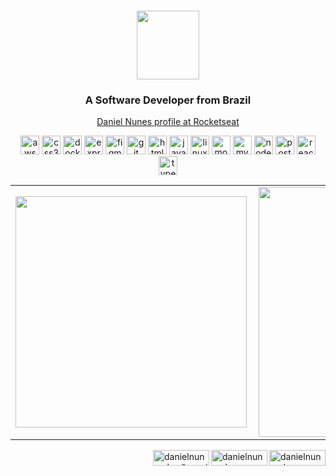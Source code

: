 <h3 align="center"><img width="100px" height="110" src="http://nunes.surge.sh/img/perfil/daniel-sf.png"></h3>

<h3 align="center">A Software Developer from Brazil</h3>


<p align="center">
  <a href="https://app.rocketseat.com.br/me/danielnunesdc" target="_blank" >Daniel Nunes profile at Rocketseat</a>
</p>
<p align="center"><img src="https://devicons.github.io/devicon/devicon.git/icons/amazonwebservices/amazonwebservices-original-wordmark.svg" alt="aws" width="30" height="30"/> <img src="https://devicons.github.io/devicon/devicon.git/icons/css3/css3-original-wordmark.svg" alt="css3" width="30" height="30"/> <img src="https://devicons.github.io/devicon/devicon.git/icons/docker/docker-original-wordmark.svg" alt="docker" width="30" height="30"/> <img src="https://devicons.github.io/devicon/devicon.git/icons/express/express-original-wordmark.svg" alt="express" width="30" height="30"/> <img src="https://www.vectorlogo.zone/logos/figma/figma-icon.svg" alt="figma" width="30" height="30"/> <img src="https://www.vectorlogo.zone/logos/git-scm/git-scm-icon.svg" alt="git" width="30" height="30"/> <img src="https://devicons.github.io/devicon/devicon.git/icons/html5/html5-original-wordmark.svg" alt="html5" width="30" height="30"/> <img src="https://devicons.github.io/devicon/devicon.git/icons/javascript/javascript-original.svg" alt="javascript" width="30" height="30"/> <img src="https://devicons.github.io/devicon/devicon.git/icons/linux/linux-original.svg" alt="linux" width="30" height="30"/> <img src="https://devicons.github.io/devicon/devicon.git/icons/mongodb/mongodb-original-wordmark.svg" alt="mongodb" width="30" height="30"/> <img src="https://devicons.github.io/devicon/devicon.git/icons/mysql/mysql-original-wordmark.svg" alt="mysql" width="30" height="30"/> <img src="https://devicons.github.io/devicon/devicon.git/icons/nodejs/nodejs-original-wordmark.svg" alt="nodejs" width="30" height="30"/> <img src="https://devicons.github.io/devicon/devicon.git/icons/postgresql/postgresql-original-wordmark.svg" alt="postgresql" width="30" height="30"/> <img src="https://devicons.github.io/devicon/devicon.git/icons/react/react-original-wordmark.svg" alt="react" width="30" height="30"/> <img src="https://devicons.github.io/devicon/devicon.git/icons/typescript/typescript-original.svg" alt="typescript" width="30" height="30"/>
</p>

<center>
<table>
  <tr>
      <td><img width="370px" align="left" src="https://github-readme-stats.vercel.app/api/top-langs/?username=nunesdaniel&hide=html&layout=compact&theme=dracula" /></td>
      <td><img width="400px" align="left" src="https://github-readme-stats.vercel.app/api?username=nunesdaniel&theme=dracula&show_icons=true" /></td>
  </tr>    
</table>
</center>

<p align="center">
  
<a href="https://twitter.com/danielnunesdc" target="blank"><img align="right" src="https://img.shields.io/badge/-Twitter-1ca0f1?style=flat-square&labelColor=1ca0f1&logo=twitter&logoColor=white&link=https://twitter.com/danielnunesdc" alt="danielnunesdc" width="90" height="25" /></a>
  
<a href="https://linkedin.com/in/danielnunesdc" target="blank"><img align="right" src="https://img.shields.io/badge/-LinkedIn-blue?style=flat-square&logo=Linkedin&logoColor=white&link=https://www.linkedin.com/in/danielnunesdc" alt="danielnunesdc" width="90" height="25" /></a>

<a href="mailto:danielnunesdev@gmail.com" target="blank"><img align="right" src="https://img.shields.io/badge/-Gmail-c14438?style=flat-square&logo=Gmail&logoColor=white&link=mailto:danielnunesdev@gmail.com" alt="danielnunesdev@gmail.com" width="90" height="25" /></a>
</p>
